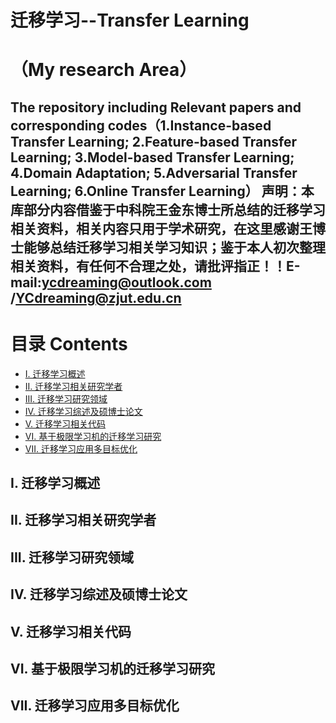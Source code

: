 # 迁移学习--Transfer Learning 
（My research Area）
=============================
The repository including Relevant papers and corresponding codes（1.Instance-based Transfer Learning;  2.Feature-based Transfer Learning; 3.Model-based Transfer Learning; 4.Domain Adaptation; 5.Adversarial Transfer Learning;  6.Online Transfer Learning）
声明：本库部分内容借鉴于中科院王金东博士所总结的迁移学习相关资料，相关内容只用于学术研究，在这里感谢王博士能够总结迁移学习相关学习知识；鉴于本人初次整理相关资料，有任何不合理之处，请批评指正！！E-mail:ycdreaming@outlook.com /YCdreaming@zjut.edu.cn
-------------------------------------------------------------------------------------------------------------------------------------
# 目录 Contents
* [I. 迁移学习概述]()
* [II. 迁移学习相关研究学者]()
* [III. 迁移学习研究领域]()
* [IV. 迁移学习综述及硕博士论文]()
* [V. 迁移学习相关代码]()
* [VI. 基于极限学习机的迁移学习研究]()
* [VII. 迁移学习应用多目标优化]()


## I. 迁移学习概述


## II. 迁移学习相关研究学者



## III. 迁移学习研究领域



## IV. 迁移学习综述及硕博士论文




## V. 迁移学习相关代码



## VI. 基于极限学习机的迁移学习研究



## VII. 迁移学习应用多目标优化

